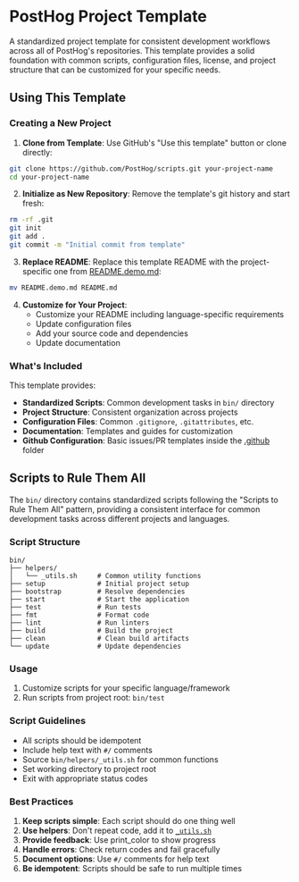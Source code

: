 # PostHog Project Template

A standardized project template for consistent development workflows across all of PostHog's repositories. This template provides a solid foundation with common scripts, configuration files, license, and project structure that can be customized for your specific needs.

## Using This Template

### Creating a New Project

1. **Clone from Template**: Use GitHub's "Use this template" button or clone directly:

```bash
git clone https://github.com/PostHog/scripts.git your-project-name
cd your-project-name
```

2. **Initialize as New Repository**: Remove the template's git history and start fresh:

```bash
rm -rf .git
git init
git add .
git commit -m "Initial commit from template"
```

3. **Replace README**: Replace this template README with the project-specific one from [README.demo.md](README.demo.md):

```bash
mv README.demo.md README.md
```

4. **Customize for Your Project**:
   - Customize your README including language-specific requirements
   - Update configuration files
   - Add your source code and dependencies
   - Update documentation

### What's Included

This template provides:

- **Standardized Scripts**: Common development tasks in `bin/` directory
- **Project Structure**: Consistent organization across projects
- **Configuration Files**: Common `.gitignore`, `.gitattributes`, etc.
- **Documentation**: Templates and guides for customization
- **Github Configuration**: Basic issues/PR templates inside the [.github](./.github) folder

## Scripts to Rule Them All

The `bin/` directory contains standardized scripts following the "Scripts to Rule Them All" pattern, providing a consistent interface for common development tasks across different projects and languages.

### Script Structure

```
bin/
├── helpers/
│   └── _utils.sh     # Common utility functions
├── setup             # Initial project setup
├── bootstrap         # Resolve dependencies
├── start             # Start the application
├── test              # Run tests
├── fmt               # Format code
├── lint              # Run linters
├── build             # Build the project
├── clean             # Clean build artifacts
└── update            # Update dependencies
```

### Usage

1. Customize scripts for your specific language/framework
2. Run scripts from project root: `bin/test`

### Script Guidelines

- All scripts should be idempotent
- Include help text with `#/` comments
- Source `bin/helpers/_utils.sh` for common functions
- Set working directory to project root
- Exit with appropriate status codes

### Best Practices

1. **Keep scripts simple**: Each script should do one thing well
2. **Use helpers**: Don't repeat code, add it to [`_utils.sh`](./bin/helpers/_utils.sh)
3. **Provide feedback**: Use print_color to show progress
4. **Handle errors**: Check return codes and fail gracefully
5. **Document options**: Use `#/` comments for help text
6. **Be idempotent**: Scripts should be safe to run multiple times
